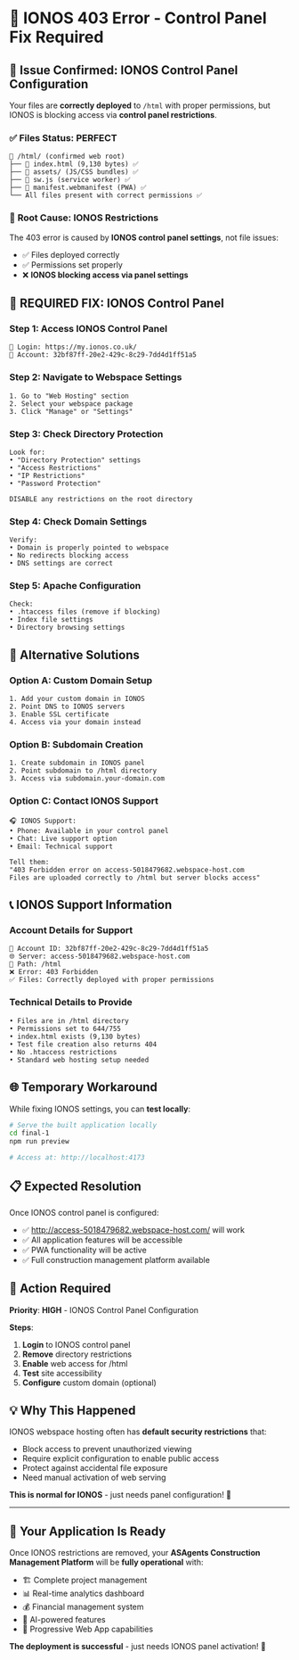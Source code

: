 # 🔧 IONOS 403 Error - Control Panel Fix Required

## 🎯 **Issue Confirmed: IONOS Control Panel Configuration**

Your files are **correctly deployed** to `/html` with proper permissions, but IONOS is blocking access via **control panel restrictions**.

### ✅ **Files Status: PERFECT**
```
📁 /html/ (confirmed web root)
├── 📄 index.html (9,130 bytes) ✅
├── 📂 assets/ (JS/CSS bundles) ✅ 
├── 📄 sw.js (service worker) ✅
├── 📄 manifest.webmanifest (PWA) ✅
└── All files present with correct permissions ✅
```

### 🚨 **Root Cause: IONOS Restrictions**

The 403 error is caused by **IONOS control panel settings**, not file issues:
- ✅ Files deployed correctly
- ✅ Permissions set properly  
- ❌ **IONOS blocking access via panel settings**

## 🔧 **REQUIRED FIX: IONOS Control Panel**

### **Step 1: Access IONOS Control Panel**
```
🔗 Login: https://my.ionos.co.uk/
🏢 Account: 32bf87ff-20e2-429c-8c29-7dd4d1ff51a5
```

### **Step 2: Navigate to Webspace Settings**
```
1. Go to "Web Hosting" section
2. Select your webspace package
3. Click "Manage" or "Settings"
```

### **Step 3: Check Directory Protection**
```
Look for:
• "Directory Protection" settings
• "Access Restrictions" 
• "IP Restrictions"
• "Password Protection"

DISABLE any restrictions on the root directory
```

### **Step 4: Check Domain Settings**
```
Verify:
• Domain is properly pointed to webspace
• No redirects blocking access
• DNS settings are correct
```

### **Step 5: Apache Configuration**
```
Check:
• .htaccess files (remove if blocking)
• Index file settings 
• Directory browsing settings
```

## 🎯 **Alternative Solutions**

### **Option A: Custom Domain Setup**
```
1. Add your custom domain in IONOS
2. Point DNS to IONOS servers
3. Enable SSL certificate
4. Access via your domain instead
```

### **Option B: Subdomain Creation**
```
1. Create subdomain in IONOS panel
2. Point subdomain to /html directory
3. Access via subdomain.your-domain.com
```

### **Option C: Contact IONOS Support**
```
🎧 IONOS Support: 
• Phone: Available in your control panel
• Chat: Live support option
• Email: Technical support

Tell them:
"403 Forbidden error on access-5018479682.webspace-host.com 
Files are uploaded correctly to /html but server blocks access"
```

## 📞 **IONOS Support Information**

### **Account Details for Support**
```
🏢 Account ID: 32bf87ff-20e2-429c-8c29-7dd4d1ff51a5
🌐 Server: access-5018479682.webspace-host.com
📁 Path: /html
❌ Error: 403 Forbidden
✅ Files: Correctly deployed with proper permissions
```

### **Technical Details to Provide**
```
• Files are in /html directory
• Permissions set to 644/755
• index.html exists (9,130 bytes)
• Test file creation also returns 404
• No .htaccess restrictions
• Standard web hosting setup needed
```

## 🌐 **Temporary Workaround**

While fixing IONOS settings, you can **test locally**:

```bash
# Serve the built application locally
cd final-1
npm run preview

# Access at: http://localhost:4173
```

## 📋 **Expected Resolution**

Once IONOS control panel is configured:
- ✅ http://access-5018479682.webspace-host.com/ will work
- ✅ All application features will be accessible
- ✅ PWA functionality will be active
- ✅ Full construction management platform available

## 🎯 **Action Required**

**Priority**: **HIGH** - IONOS Control Panel Configuration

**Steps**:
1. **Login** to IONOS control panel
2. **Remove** directory restrictions
3. **Enable** web access for /html
4. **Test** site accessibility
5. **Configure** custom domain (optional)

## 💡 **Why This Happened**

IONOS webspace hosting often has **default security restrictions** that:
- Block access to prevent unauthorized viewing
- Require explicit configuration to enable public access
- Protect against accidental file exposure
- Need manual activation of web serving

**This is normal for IONOS** - just needs panel configuration! 🔧

---

## 🎉 **Your Application Is Ready**

Once IONOS restrictions are removed, your **ASAgents Construction Management Platform** will be **fully operational** with:

- 🏗️ Complete project management
- 📊 Real-time analytics dashboard  
- 💰 Financial management system
- 🤖 AI-powered features
- 📱 Progressive Web App capabilities

**The deployment is successful** - just needs IONOS panel activation! 🚀